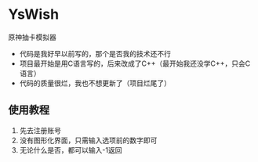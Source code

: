 # YsWish
原神抽卡模拟器
-  代码是我好早以前写的，那个是否我的技术还不行
-  项目最开始是用C语言写的，后来改成了C++（最开始我还没学C++，只会C语言）
-  代码的质量很烂，我也不想更新了（项目烂尾了）
## 使用教程
1. 先去注册账号
2. 没有图形化界面，只需输入选项前的数字即可
3. 无论什么是否，都可以输入-1返回
